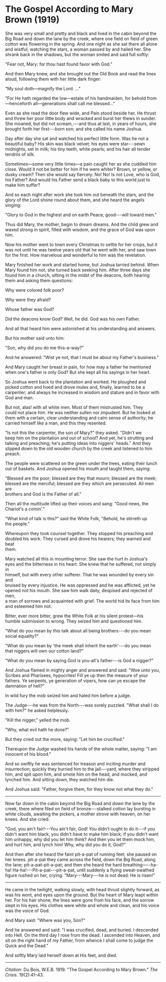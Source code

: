 <!------
title:   The Gospel According to Mary Brown
author:  Du Bois, W.E.B.
journal: The Crisis
year:    1919
volume:  19
issue:   2
pages:   41-43
------>
# The Gospel According to Mary Brown (1919)

She was very small and pretty and black and lived in the cabin beyond the Big Road and down the lane by the creek, where one field on field of green cotton was flowering in the spring. And one night as she sat there all alone and wistful, watching the stars, a woman passed by and hailed her. She shrank back in the shadows, but the woman smiled and said full softly:

"Fear not, Mary: for thou hast found favor with God."

And then Mary knew, and she brought out the Old Book and read the lines aloud, following them with her little dark finger:

"My soul doth—magnify the Lord. ..."

"For He hath regarded the low—estate of his handmaiden, for behold from—henceforth all—generations shall call me blessed..."

Even as she read the door flew wide, and Pain stood beside her. He thrust and threw her poor little body and wracked and burst her thews in sunder. She moaned, but did not scream,---and thus at last, in years of hours, she brought forth her first---born son; and she called his name Joshua.

Day after day she sat and watched his perfect little form. Was he not a beautiful baby? His skin was black velvet; his eyes were star---sewn midnights, set in milk; his tiny teeth, white pearls; and his hair all tender tendrils of silk.

Sometimes—some very little times—a pain caught her as she cuddled him close. Would it not be better for him if he were whiter? Brown, or yellow, or dusky cream? Then she would say fiercely: No! No! Is not Love, who is God, his Father? And would his Father send a black baby to this world just to make him suffer?

And so each night after work she took him out beneath the stars, and the glory of the Lord shone round about them, and she heard the angels singing:

"Glory to God in the highest and on earth Peace, good---will toward men."

Thus did Mary, the mother, begin to dream dreams. And the child grew and waxed strong in spirit, filled with wisdom, and the grace of God was upon him.

Now his mother went to town every Christmas to settle for her crops, but it was not until he was twelve years old that he went with her, and saw town for the first. How marvelous and wonderful to him was the revelation.

Mary finished her work and started home, but Joshua tarried behind.
When Mary found him not, she turned back seeking him. After three days she found him in a church, sitting in the midst of the deacons, both hearing them and asking them questions:

Why were colored folk poor?  

Why were they afraid?  

Whose father was God?  

Did the deacons know God? Well, he did. God was his own Father.  

And all that heard him were astonished at his understanding and answers.  

But his mother said unto him:  

"Son, why did you do me this-a-way?"  

And he answered: "Wist ye not, that I must be about my Father's business."

And Mary caught her breast in pain, for how may a father he mentioned  
when one's father is only God? But she kept all his sayings in her heart.

So Joshua went back to the plantation and worked. He ploughed and  
picked cotton and hoed and drove mules and, finally, learned to be a carpenter; and always he increased in wisdom and stature and in favor with God and man.

But not, alas! with all white men. Most of them mistrusted him. They  
could not place him. He was neither sullen nor impudent. But he looked at  
them with a certain, clear understanding and calm sense of authority; he carried himself like a man, and this they resented.

"Is not this the carpenter, the son of Mary?" they asked. "Didn't we  
keep him on the plantation and out of school? And yet, he's strutting and  
talking and preaching; he's putting ideas into niggers' heads." And they  
slipped down to the old wooden church by the creek and listened to him  
preach.

The people were scattered on the green under the trees, eating their lunch  
out of baskets. And Joshua opened his mouth and taught them, saying:  

"Blessed are the poor; blessed are they that mourn; blessed are the meek;  
blessed are the merciful; blessed are they which are persecuted. All men are  
brothers and God is the Father of all."

Then all the multitude lifted up their voices and sang: "Good news, the  
Chariot's a comin'."

"What kind of talk is this?" said the White Folk, "Behold, he stirreth up  
the people."

Whereupon they took counsel together. They stopped his preaching and  
doubled his work. They cursed and drove his hearers; they warned and beat  
them.

Mary watched all this in mounting terror. She saw the hurt in Joshua's  
eyes and the bitterness in his heart. She knew that he suffered, not simply in  
himself, but with every other sufferer. That he was wounded by every sin and  
bruised by every injustice. He was oppressed and he was afflicted, yet he  
opened not his mouth. She saw him walk daily, despised and rejected of men,  
a man of sorrows and acquainted with grief. The world hid its face from him  
and esteemed him not.

Bitter, ever more bitter, grew the White Folk at his silent protest—his  
humble submission to wrong. They seized him and questioned him.  

"What do you mean by this talk about all being brothers---do you mean  
social equality?"  

"What do you mean by 'the meek shall inherit the earth'---do you mean  
that niggers will own our cotton land?"  

"What do you mean by saying God is you-all's father---is God a nigger?"

And Joshua flamed in mighty anger and answered and said: "Woe unto you, Scribes and Pharisees, hypocrites! Fill ye up then the measure of your fathers. Ye serpents, ye generation of vipers, how can ye escape the damnation of hell?"

In wild fury the mob seized him and haled him before a judge. 

The Judge---he was from the North---was sorely puzzled. "What shall I do with him?" he asked helplessly.

"Kill the nigger," yelled the mob.

"Why, what evil hath he done?"

But they cried out the more, saying: "Let him be crucified."

Thereupon the Judge washed his hands of the whole matter, saying: "I am innocent of his blood."

And so swiftly he was sentenced for treason and inciting murder and insurrection; quickly they hurried him to the jail---yard, where they stripped him, and spit upon him, and smote him on the head, and mocked, and lynched him. And sitting down, they watched him die.

And Joshua said: "Father, forgive them, for they know not what they do."

______________

Now far down in the cabin beyond the Big Road and down the lane by the creek, there where filed on field of bronze---stalked cotton lay bursting in white clouds, awaiting the pickers, a mother strove with heaven, on her knees. And she cried:

"God, you ain't fair!---You ain't fair, God! You didn't ought to do it---if you didn't want him black, you didn't have to make him black; if you didn't want him unhappy, why did you let him think? And then you let them mock him, and hurt him, and lynch him! Why, why did you do it, God?"

And then after she heard the faint pit-a-pat of running feet; she paused on her knees. pit-a-pat they came across the field, down the Big Road, along the lane; pit-a-pat-pit-a-pat; and then she heard the hard breathing—--ha-ha! Ha-ha!---Pit-a-pat---pit-a-pat, until suddenly a flying sweat-swathed figure rushed on her, crying: "Mary---Mary---he is not dead: He is risen!"

______________

He came in the twilight, walking slowly, with head thrust slightly forward, as was his wont, and eyes upon the ground. But the heart of Mary leapt within her. For his hair shone, the lines were gone from his face, and the sorrow slept in his eyes. His clothes were white and whole and clean, and his voice was the voice of God.

And Mary said: "Where was you, Son?"

And he answered and said: "I was crucified, dead, and buried. I descended into Hell. On the third day I rose from the dead. I ascended into Heaven, and sit on the right hand of my Father, from whence I shall come to judge the Quick and the Dead."

And softly Mary laid herself down at His feet, and died.

______________
*Citation:* Du Bois, W.E.B. 1919. "The Gospel According to Mary Brown." *The Crisis*. 19(2):41&ndash;43.